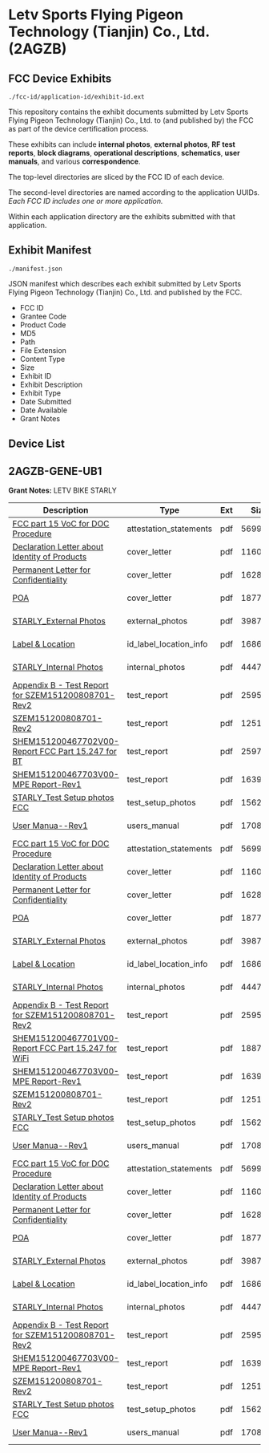# Letv Sports Flying Pigeon Technology (Tianjin) Co., Ltd. (2AGZB)
## FCC Device Exhibits

```
./fcc-id/application-id/exhibit-id.ext
```

This repository contains the exhibit documents submitted by Letv Sports Flying Pigeon Technology (Tianjin) Co., Ltd. to (and published by) the FCC as part of the device certification process.

These exhibits can include **internal photos**, **external photos**, **RF test reports**, **block diagrams**, **operational descriptions**, **schematics**, **user manuals**, and various **correspondence**.

The top-level directories are sliced by the FCC ID of each device.

The second-level directories are named according to the application UUIDs. *Each FCC ID includes one or more application.*

Within each application directory are the exhibits submitted with that application. 

## Exhibit Manifest

```
./manifest.json
```

JSON manifest which describes each exhibit submitted by Letv Sports Flying Pigeon Technology (Tianjin) Co., Ltd. and published by the FCC.

- FCC ID
- Grantee Code
- Product Code
- MD5
- Path
- File Extension
- Content Type
- Size
- Exhibit ID
- Exhibit Description
- Exhibit Type
- Date Submitted
- Date Available
- Grant Notes

## Device List
## 2AGZB-GENE-UB1
**Grant Notes:** LETV BIKE STARLY

| Description | Type | Ext | Size | Submitted | Available |
| ----------- | ---- | --- | ---- | --------- | --------- |
| [FCC part 15 VoC for DOC Procedure](2AGZB-GENE-UB1/322886a6b0c212b0de65d70eff2345bc/2980031.pdf) | attestation_statements | pdf | 56996 | 2016-05-05 | 2016-05-06 |
| [Declaration Letter about Identity of Products](2AGZB-GENE-UB1/322886a6b0c212b0de65d70eff2345bc/2980029.pdf) | cover_letter | pdf | 1160473 | 2016-05-05 | 2016-05-06 |
| [Permanent Letter for Confidentiality](2AGZB-GENE-UB1/322886a6b0c212b0de65d70eff2345bc/2980030.pdf) | cover_letter | pdf | 162819 | 2016-05-05 | 2016-05-06 |
| [POA](2AGZB-GENE-UB1/322886a6b0c212b0de65d70eff2345bc/2980032.pdf) | cover_letter | pdf | 187782 | 2016-05-05 | 2016-05-06 |
| [STARLY_External Photos](2AGZB-GENE-UB1/322886a6b0c212b0de65d70eff2345bc/2980033.pdf) | external_photos | pdf | 398725 | 2016-05-05 | 2016-05-06 |
| [Label & Location](2AGZB-GENE-UB1/322886a6b0c212b0de65d70eff2345bc/2980035.pdf) | id_label_location_info | pdf | 168611 | 2016-05-05 | 2016-05-06 |
| [STARLY_Internal Photos](2AGZB-GENE-UB1/322886a6b0c212b0de65d70eff2345bc/2980034.pdf) | internal_photos | pdf | 4447826 | 2016-05-05 | 2016-05-06 |
| [Appendix B - Test Report for SZEM151200808701-Rev2](2AGZB-GENE-UB1/322886a6b0c212b0de65d70eff2345bc/2980041.pdf) | test_report | pdf | 2595116 | 2016-05-05 | 2016-05-06 |
| [SZEM151200808701-Rev2](2AGZB-GENE-UB1/322886a6b0c212b0de65d70eff2345bc/2980044.pdf) | test_report | pdf | 1251986 | 2016-05-05 | 2016-05-06 |
| [SHEM151200467702V00-Report FCC Part 15.247 for BT](2AGZB-GENE-UB1/322886a6b0c212b0de65d70eff2345bc/2980077.pdf) | test_report | pdf | 2597640 | 2016-05-05 | 2016-05-06 |
| [SHEM151200467703V00-MPE Report-Rev1](2AGZB-GENE-UB1/322886a6b0c212b0de65d70eff2345bc/2980043.pdf) | test_report | pdf | 163987 | 2016-05-05 | 2016-05-06 |
| [STARLY_Test Setup photos FCC](2AGZB-GENE-UB1/322886a6b0c212b0de65d70eff2345bc/2980040.pdf) | test_setup_photos | pdf | 1562330 | 2016-05-05 | 2016-05-06 |
| [User Manua--Rev1](2AGZB-GENE-UB1/322886a6b0c212b0de65d70eff2345bc/2980045.pdf) | users_manual | pdf | 1708765 | 2016-05-05 | 2016-05-06 |
| [FCC part 15 VoC for DOC Procedure](2AGZB-GENE-UB1/d9da8ce5dd69e2485520af1883b9944f/2980031.pdf) | attestation_statements | pdf | 56996 | 2016-05-05 | 2016-05-06 |
| [Declaration Letter about Identity of Products](2AGZB-GENE-UB1/d9da8ce5dd69e2485520af1883b9944f/2980029.pdf) | cover_letter | pdf | 1160473 | 2016-05-05 | 2016-05-06 |
| [Permanent Letter for Confidentiality](2AGZB-GENE-UB1/d9da8ce5dd69e2485520af1883b9944f/2980030.pdf) | cover_letter | pdf | 162819 | 2016-05-05 | 2016-05-06 |
| [POA](2AGZB-GENE-UB1/d9da8ce5dd69e2485520af1883b9944f/2980032.pdf) | cover_letter | pdf | 187782 | 2016-05-05 | 2016-05-06 |
| [STARLY_External Photos](2AGZB-GENE-UB1/d9da8ce5dd69e2485520af1883b9944f/2980033.pdf) | external_photos | pdf | 398725 | 2016-05-05 | 2016-05-06 |
| [Label & Location](2AGZB-GENE-UB1/d9da8ce5dd69e2485520af1883b9944f/2980035.pdf) | id_label_location_info | pdf | 168611 | 2016-05-05 | 2016-05-06 |
| [STARLY_Internal Photos](2AGZB-GENE-UB1/d9da8ce5dd69e2485520af1883b9944f/2980034.pdf) | internal_photos | pdf | 4447826 | 2016-05-05 | 2016-05-06 |
| [Appendix B - Test Report for SZEM151200808701-Rev2](2AGZB-GENE-UB1/d9da8ce5dd69e2485520af1883b9944f/2980041.pdf) | test_report | pdf | 2595116 | 2016-05-05 | 2016-05-06 |
| [SHEM151200467701V00-Report FCC Part 15.247 for WiFi](2AGZB-GENE-UB1/d9da8ce5dd69e2485520af1883b9944f/2980042.pdf) | test_report | pdf | 1887499 | 2016-05-05 | 2016-05-06 |
| [SHEM151200467703V00-MPE Report-Rev1](2AGZB-GENE-UB1/d9da8ce5dd69e2485520af1883b9944f/2980043.pdf) | test_report | pdf | 163987 | 2016-05-05 | 2016-05-06 |
| [SZEM151200808701-Rev2](2AGZB-GENE-UB1/d9da8ce5dd69e2485520af1883b9944f/2980044.pdf) | test_report | pdf | 1251986 | 2016-05-05 | 2016-05-06 |
| [STARLY_Test Setup photos FCC](2AGZB-GENE-UB1/d9da8ce5dd69e2485520af1883b9944f/2980040.pdf) | test_setup_photos | pdf | 1562330 | 2016-05-05 | 2016-05-06 |
| [User Manua--Rev1](2AGZB-GENE-UB1/d9da8ce5dd69e2485520af1883b9944f/2980045.pdf) | users_manual | pdf | 1708765 | 2016-05-05 | 2016-05-06 |
| [FCC part 15 VoC for DOC Procedure](2AGZB-GENE-UB1/ec16a875ca066669b01d6e7924d5b681/2980031.pdf) | attestation_statements | pdf | 56996 | 2016-05-05 | 2016-05-06 |
| [Declaration Letter about Identity of Products](2AGZB-GENE-UB1/ec16a875ca066669b01d6e7924d5b681/2980029.pdf) | cover_letter | pdf | 1160473 | 2016-05-05 | 2016-05-06 |
| [Permanent Letter for Confidentiality](2AGZB-GENE-UB1/ec16a875ca066669b01d6e7924d5b681/2980030.pdf) | cover_letter | pdf | 162819 | 2016-05-05 | 2016-05-06 |
| [POA](2AGZB-GENE-UB1/ec16a875ca066669b01d6e7924d5b681/2980032.pdf) | cover_letter | pdf | 187782 | 2016-05-05 | 2016-05-06 |
| [STARLY_External Photos](2AGZB-GENE-UB1/ec16a875ca066669b01d6e7924d5b681/2980033.pdf) | external_photos | pdf | 398725 | 2016-05-05 | 2016-05-06 |
| [Label & Location](2AGZB-GENE-UB1/ec16a875ca066669b01d6e7924d5b681/2980035.pdf) | id_label_location_info | pdf | 168611 | 2016-05-05 | 2016-05-06 |
| [STARLY_Internal Photos](2AGZB-GENE-UB1/ec16a875ca066669b01d6e7924d5b681/2980034.pdf) | internal_photos | pdf | 4447826 | 2016-05-05 | 2016-05-06 |
| [Appendix B - Test Report for SZEM151200808701-Rev2](2AGZB-GENE-UB1/ec16a875ca066669b01d6e7924d5b681/2980041.pdf) | test_report | pdf | 2595116 | 2016-05-05 | 2016-05-06 |
| [SHEM151200467703V00-MPE Report-Rev1](2AGZB-GENE-UB1/ec16a875ca066669b01d6e7924d5b681/2980043.pdf) | test_report | pdf | 163987 | 2016-05-05 | 2016-05-06 |
| [SZEM151200808701-Rev2](2AGZB-GENE-UB1/ec16a875ca066669b01d6e7924d5b681/2980044.pdf) | test_report | pdf | 1251986 | 2016-05-05 | 2016-05-06 |
| [STARLY_Test Setup photos FCC](2AGZB-GENE-UB1/ec16a875ca066669b01d6e7924d5b681/2980040.pdf) | test_setup_photos | pdf | 1562330 | 2016-05-05 | 2016-05-06 |
| [User Manua--Rev1](2AGZB-GENE-UB1/ec16a875ca066669b01d6e7924d5b681/2980045.pdf) | users_manual | pdf | 1708765 | 2016-05-05 | 2016-05-06 |
